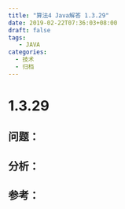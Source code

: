```yaml
---
title: "算法4 Java解答 1.3.29"
date: 2019-02-22T07:36:03+08:00
draft: false
tags:
   - JAVA
categories:
  - 技术
  - 归档
---
```



# 1.3.29

## 问题：


## 分析：


## 参考：



